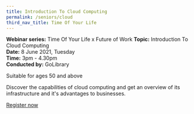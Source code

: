 ```yaml
---
title: Introduction To Cloud Computing
permalink: /seniors/cloud
third_nav_title: Time Of Your Life
---
```

**Webinar series:** Time Of Your Life x Future of Work  **Topic:** Introduction To Cloud Computing  
**Date:** 8 June 2021, Tuesday   
**Time:** 3pm - 4.30pm  
**Conducted by:** GoLibrary

Suitable for ages 50 and above

Discover the capabilities of cloud computing 
and get an overview of its infrastructure and 
it's advantages to businesses.

[Register now](https://www.eventbrite.sg/e/introduction-to-cloud-computing-time-of-your-life-registration-154496951541?aff=ebdsoporgprofile)